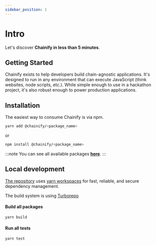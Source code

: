 ```yaml
---
sidebar_position: 1
---
```


# Intro

Let's discover **Chainify in less than 5 minutes**.

## Getting Started

Chainify exists to help developers build chain-agnostic applications. It's designed to run in any environment that can execute JavaScript (think websites, node scripts, etc.). While simple enough to use in a hackathon project, it's also robust enough to power production applications.

## Installation

The easiest way to consume Chainify is via npm. 

```bash
yarn add @chainify/<package_name>
```

or

```bash
npm install @chainify/<package_name>
```

:::note
You can see all available packages **[here](./packages/modules.md)**. 
::: 


## Local development

[The repository](https://github.com/liquality/chainify) uses [yarn workspaces](https://yarnpkg.com/features/workspaces) for fast, reliable, and secure dependency management.

The build system is using [Turborepo](https://turborepo.org/)

#### Build all packages
```bash
yarn build
```
#### Run all tests
```bash 
yarn test
```
